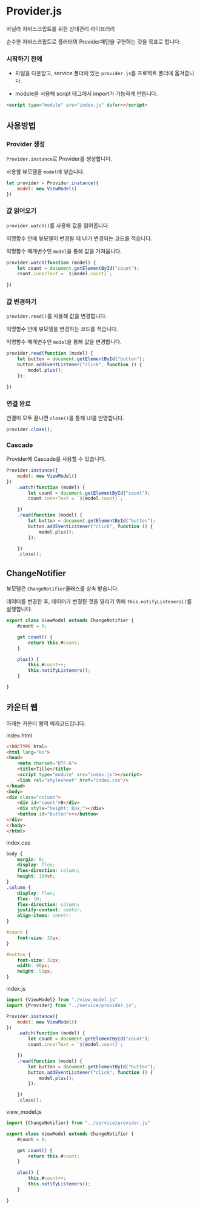 # Provider.js
바닐라 자바스크립트를 위한 상태관리 라이브러리

순수한 자바스크립트로 플러터의 Provider패턴을 구현하는 것을 목표로 합니다.





### 시작하기 전에

- 파일을 다운받고, service 폴더에 있는 `provider.js`를 프로젝트 폴더에 옮겨줍니다.


- module을 사용해 script 태그에서 import가 가능하게 만듭니다.

```html
<script type="module" src="index.js" defer></script>
```



## 사용방법

### Provider 생성

`Provider.instance`로 Provider를 생성합니다.

사용할 뷰모델을 `model`에 넣습니다.

```javascript
let provider = Provider.instance({
    model: new ViewModel()
})
```

### 값 읽어오기
`provider.watch()`를 사용해 값을 읽어옵니다.

익명함수 안에 뷰모델이 변경될 때 UI가 변경되는 코드를 적습니다.

익명함수 매개변수인 `model`을 통해 값을 가져옵니다.

```javascript
provider.watch(function (model) {
    let count = document.getElementById("count");
    count.innerText = `${model.count}`;
    
})
```

### 값 변경하기

`provider.read()`를 사용해 값을 변경합니다.

익명함수 안에 뷰모델을 변경하는 코드를 적습니다.

익명함수 매개변수인 `model`을 통해 값을 변경합니다.

```javascript
provider.read(function (model) {
    let button = document.getElementById("button");
    button.addEventListener("click", function () {
        model.plus();
    });

})
```

### 연결 완료

연결이 모두 끝나면 `close()`를 통해 UI를 반영합니다.

```javascript
provider.close();
```

### Cascade

Provider에 Cascade를 사용할 수 있습니다.

```javascript
Provider.instance({
    model: new ViewModel()
})
    .watch(function (model) {
        let count = document.getElementById("count");
        count.innerText = `${model.count}`;

    })
    .read(function (model) {
        let button = document.getElementById("button");
        button.addEventListener("click", function () {
            model.plus();
        });

    })
    .close();
```


## ChangeNotifier

뷰모델은 `ChangeNotifier`클래스를 상속 받습니다.

데이터를 변경한 후, 데이터가 변경된 것을 알리기 위해 `this.notifyListeners()`를 실행합니다.

```javascript
export class ViewModel extends ChangeNotifier {
    #count = 0;

    get count() {
        return this.#count;
    }

    plus() {
        this.#count++;
        this.notifyListeners();
    }

}
```

## 카운터 웹

아래는 카운터 웹의 예제코드입니다.

index.html

```html
<!DOCTYPE html>
<html lang="ko">
<head>
    <meta charset="UTF-8">
    <title>Title</title>
    <script type="module" src="index.js"></script>
    <link rel="stylesheet" href="index.css"/>
</head>
<body>
<div class="column">
    <div id="count">0</div>
    <div style="height: 8px;"></div>
    <button id="button">+</button>
</div>
</body>
</html>
```

index.css

```css
body {
    margin: 0;
    display: flex;
    flex-direction: column;
    height: 100vh;
}
.column {
    display: flex;
    flex: 10;
    flex-direction: column;
    justify-content: center;
    align-items: center;
}

#count {
    font-size: 32px;
}

#button {
    font-size: 32px;
    width: 90px;
    height: 50px;
}
```

index.js

```javascript
import {ViewModel} from "./view_model.js"
import {Provider} from "../service/provider.js";

Provider.instance({
    model: new ViewModel()
})
    .watch(function (model) {
        let count = document.getElementById("count");
        count.innerText = `${model.count}`;

    })
    .read(function (model) {
        let button = document.getElementById("button");
        button.addEventListener("click", function () {
            model.plus();
        });

    })
    .close();
```


view_model.js

```javascript
import {ChangeNotifier} from "../service/provider.js"

export class ViewModel extends ChangeNotifier {
    #count = 0;

    get count() {
        return this.#count;
    }

    plus() {
        this.#count++;
        this.notifyListeners();
    }

}
```

